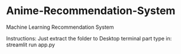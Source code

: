 # Anime-Recommendation-System
Machine Learning Recommendation System

Instructions: 
Just extract the folder to Desktop terminal part type in: streamlit run app.py
